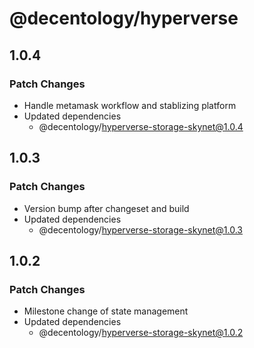 # @decentology/hyperverse

## 1.0.4

### Patch Changes

- Handle metamask workflow and stablizing platform
- Updated dependencies
  - @decentology/hyperverse-storage-skynet@1.0.4

## 1.0.3

### Patch Changes

- Version bump after changeset and build
- Updated dependencies
  - @decentology/hyperverse-storage-skynet@1.0.3

## 1.0.2

### Patch Changes

- Milestone change of state management
- Updated dependencies
  - @decentology/hyperverse-storage-skynet@1.0.2
